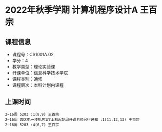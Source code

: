 # 2022年秋季学期 计算机程序设计A 王百宗






## 课程信息

- 课程号：CS1001A.02
- 学分：4
- 教学类型：理论实验课
- 开课单位：信息科学技术学院
- 课程类别：通修
- 课程层次：本科计划内课程

## 上课时间

```
2~16周 5203 :1(8,9) 王百宗
2~16周 西区电一楼机房1厅上机起始周任课老师另行通知 :1(11,12,13) 王百宗
2~16周 5203 :4(6,7) 王百宗
```

